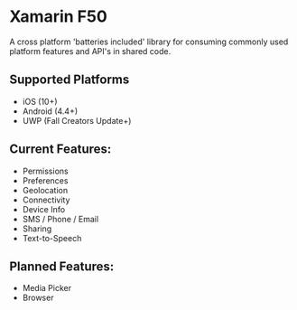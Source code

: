 # Xamarin F50

A cross platform 'batteries included' library for consuming commonly used platform features and API's in shared code.

## Supported Platforms
 - iOS (10+)
 - Android (4.4+)
 - UWP (Fall Creators Update+)

## Current Features:
 - Permissions
 - Preferences
 - Geolocation
 - Connectivity
 - Device Info
 - SMS / Phone / Email
 - Sharing
 - Text-to-Speech

## Planned Features:
 - Media Picker
 - Browser

